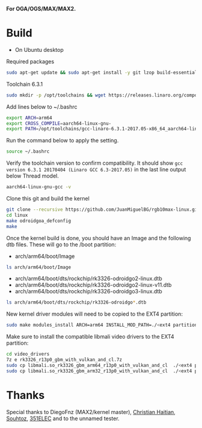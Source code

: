 **For OGA/OGS/MAX/MAX2.**

Build
=====
- On Ubuntu desktop

Required packages
```bash
sudo apt-get update && sudo apt-get install -y git lzop build-essential gcc bc libncurses5-dev libc6-i386 lib32stdc++6 zlib1g:i386 p7zip-full p7zip-rar libssl-dev python-is-python3

```
Toolchain 6.3.1
```bash
sudo mkdir -p /opt/toolchains && wget https://releases.linaro.org/components/toolchain/binaries/6.3-2017.05/aarch64-linux-gnu/gcc-linaro-6.3.1-2017.05-x86_64_aarch64-linux-gnu.tar.xz && sudo tar Jxvf gcc-linaro-6.3.1-2017.05-x86_64_aarch64-linux-gnu.tar.xz -C /opt/toolchains/
```
Add lines below to ~/.bashrc
```bash
export ARCH=arm64
export CROSS_COMPILE=aarch64-linux-gnu-
export PATH=/opt/toolchains/gcc-linaro-6.3.1-2017.05-x86_64_aarch64-linux-gnu/bin/:$PATH
```
Run the command below to apply the setting.
```bash
source ~/.bashrc
```

Verify the toolchain version to confirm compatibility.  It should show `gcc version 6.3.1 20170404 (Linaro GCC 6.3-2017.05)` in the last line output below Thread model.
```bash
aarch64-linux-gnu-gcc -v
```

Clone this git and build the kernel
```bash
git clone --recursive https://github.com/JuanMiguelBG/rgb10max-linux.git
cd linux
make odroidgoa_defconfig
make
```

Once the kernel build is done, you should have an Image and the following dtb files.  These will go to the /boot partition:

- arch/arm64/boot/Image 
```bash
ls arch/arm64/boot/Image
```

- arch/arm64/boot/dts/rockchip/rk3326-odroidgo2-linux.dtb
- arch/arm64/boot/dts/rockchip/rk3326-odroidgo2-linux-v11.dtb
- arch/arm64/boot/dts/rockchip/rk3326-odroidgo3-linux.dtb
```bash
ls arch/arm64/boot/dts/rockchip/rk3326-odroidgo*.dtb
```


New kernel driver modules will need to be copied to the EXT4 partition:
```bash
sudo make modules_install ARCH=arm64 INSTALL_MOD_PATH=./<ext4 partition location> && sync
```

Make sure to install the compatible libmali video drivers to the EXT4 partition:
```bash
cd video_drivers
7z e rk3326_r13p0_gbm_with_vulkan_and_cl.7z
sudo cp libmali.so_rk3326_gbm_arm64_r13p0_with_vulkan_and_cl  ./<ext4 partition location>/usr/local/lib/aarch64-linux-gnu/libmali-bifrost-g31-rxp0-gbm.so
sudo cp libmali.so_rk3326_gbm_arm32_r13p0_with_vulkan_and_cl  ./<ext4 partition location>/usr/local/lib/arm-linux-gnueabihf/libmali-bifrost-g31-rxp0-gbm.so
```


Thanks
======

Special thanks to DiegoFnz (MAX2/kernel master), [Christian Haitian](https://github.com/christianhaitian/linux), [Souhtoz](https://github.com/southoz/linux/tree/odroidgoA-4.4.y), [351ELEC](https://github.com/351ELEC/kernel_rg351) and to the unnamed tester.

